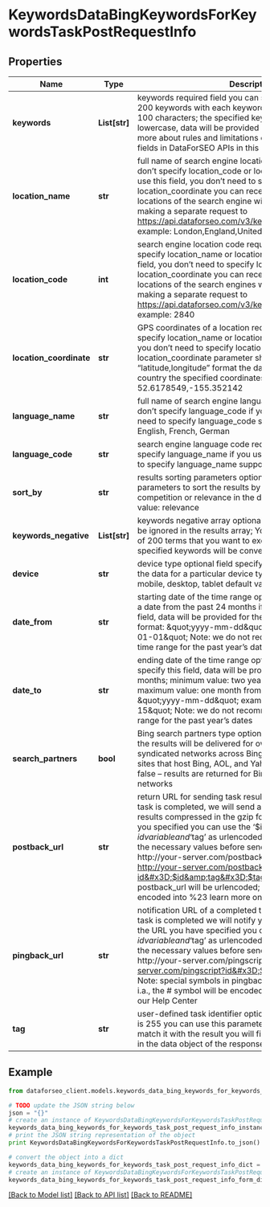 # KeywordsDataBingKeywordsForKeywordsTaskPostRequestInfo


## Properties

Name | Type | Description | Notes
------------ | ------------- | ------------- | -------------
**keywords** | **List[str]** | keywords required field you can specify the maximum of 200 keywords with each keyword containing no more than 100 characters; the specified keywords will be converted to lowercase, data will be provided in a separate array learn more about rules and limitations of keyword and keywords fields in DataForSEO APIs in this Help Center article | [optional] 
**location_name** | **str** | full name of search engine location required field if you don’t specify location_code or location_coordinate if you use this field, you don’t need to specify location_code or location_coordinate you can receive the list of available locations of the search engine with their location_name by making a separate request to https://api.dataforseo.com/v3/keywords_data/bing/locations example: London,England,United Kingdom | [optional] 
**location_code** | **int** | search engine location code required field if you don’t specify location_name or location_coordinate if you use this field, you don’t need to specify location_name or location_coordinate you can receive the list of available locations of the search engines with their location_code by making a separate request to https://api.dataforseo.com/v3/keywords_data/bing/locations example: 2840 | [optional] 
**location_coordinate** | **str** | GPS coordinates of a location required field if you don’t specify location_name or location_code if you use this field, you don’t need to specify location_name or location_code location_coordinate parameter should be specified in the “latitude,longitude” format the data will be provided for the country the specified coordinates belong to example: 52.6178549,-155.352142 | [optional] 
**language_name** | **str** | full name of search engine language required field if you don’t specify language_code if you use this field, you don’t need to specify language_code supported languages: English, French, German | [optional] 
**language_code** | **str** | search engine language code required field if you don’t specify language_name if you use this field, you don’t need to specify language_name supported languages: en, fr, de | [optional] 
**sort_by** | **str** | results sorting parameters optional field Use these parameters to sort the results by search_volume, cpc, competition or relevance in the descending order default value: relevance | [optional] 
**keywords_negative** | **List[str]** | keywords negative array optional field These keywords will be ignored in the results array; You can specify a maximum of 200 terms that you want to exclude from the results; the specified keywords will be converted to lowercase format | [optional] 
**device** | **str** | device type optional field specify this field if you want to get the data for a particular device type; possible values: all, mobile, desktop, tablet default value: all | [optional] 
**date_from** | **str** | starting date of the time range optional field you can specify a date from the past 24 months if you don’t specify this field, data will be provided for the last 12 months date format: \&quot;yyyy-mm-dd\&quot; example: \&quot;2020-01-01\&quot; Note: we do not recommend using a custom time range for the past year’s dates | [optional] 
**date_to** | **str** | ending date of the time range optional field if you don’t specify this field, data will be provided for the last 12 months; minimum value: two years back from today’s date; maximum value: one month from today’s date; date format: \&quot;yyyy-mm-dd\&quot; example: \&quot;2020-03-15\&quot; Note: we do not recommend using a custom time range for the past year’s dates | [optional] 
**search_partners** | **bool** | Bing search partners type optional field if you specify true, the results will be delivered for owned, operated, and syndicated networks across Bing, Yahoo, AOL and partner sites that host Bing, AOL, and Yahoo search. default value: false – results are returned for Bing, AOL, and Yahoo search networks | [optional] 
**postback_url** | **str** | return URL for sending task results optional field once the task is completed, we will send a POST request with its results compressed in the gzip format to the postback_url you specified you can use the ‘$id’ string as a $id variable and ‘$tag’ as urlencoded $tag variable. We will set the necessary values before sending the request. example: http://your-server.com/postbackscript?id&#x3D;$id http://your-server.com/postbackscript?id&#x3D;$id&amp;tag&#x3D;$tag Note: special symbols in postback_url will be urlencoded; i.a., the # symbol will be encoded into %23 learn more on our Help Center | [optional] 
**pingback_url** | **str** | notification URL of a completed task optional field when a task is completed we will notify you by GET request sent to the URL you have specified you can use the ‘$id’ string as a $id variable and ‘$tag’ as urlencoded $tag variable. We will set the necessary values before sending the request. example: http://your-server.com/pingscript?id&#x3D;$id http://your-server.com/pingscript?id&#x3D;$id&amp;tag&#x3D;$tag Note: special symbols in pingback_url will be urlencoded; i.a., the # symbol will be encoded into %23 learn more on our Help Center | [optional] 
**tag** | **str** | user-defined task identifier optional field the character limit is 255 you can use this parameter to identify the task and match it with the result you will find the specified tag value in the data object of the response | [optional] 

## Example

```python
from dataforseo_client.models.keywords_data_bing_keywords_for_keywords_task_post_request_info import KeywordsDataBingKeywordsForKeywordsTaskPostRequestInfo

# TODO update the JSON string below
json = "{}"
# create an instance of KeywordsDataBingKeywordsForKeywordsTaskPostRequestInfo from a JSON string
keywords_data_bing_keywords_for_keywords_task_post_request_info_instance = KeywordsDataBingKeywordsForKeywordsTaskPostRequestInfo.from_json(json)
# print the JSON string representation of the object
print KeywordsDataBingKeywordsForKeywordsTaskPostRequestInfo.to_json()

# convert the object into a dict
keywords_data_bing_keywords_for_keywords_task_post_request_info_dict = keywords_data_bing_keywords_for_keywords_task_post_request_info_instance.to_dict()
# create an instance of KeywordsDataBingKeywordsForKeywordsTaskPostRequestInfo from a dict
keywords_data_bing_keywords_for_keywords_task_post_request_info_form_dict = keywords_data_bing_keywords_for_keywords_task_post_request_info.from_dict(keywords_data_bing_keywords_for_keywords_task_post_request_info_dict)
```
[[Back to Model list]](../README.md#documentation-for-models) [[Back to API list]](../README.md#documentation-for-api-endpoints) [[Back to README]](../README.md)


